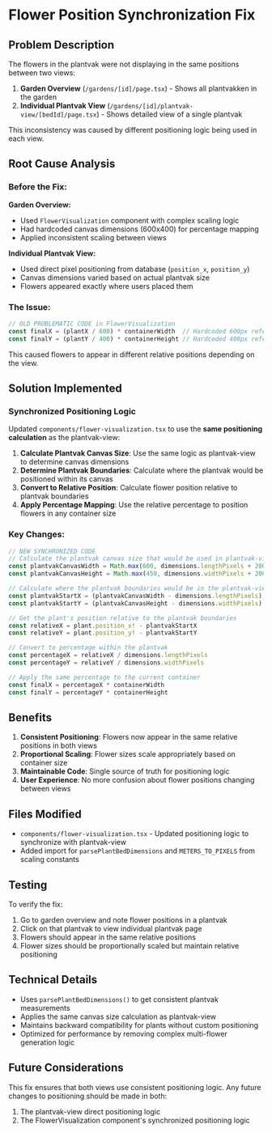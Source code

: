 # Flower Position Synchronization Fix

## Problem Description

The flowers in the plantvak were not displaying in the same positions between two views:

1. **Garden Overview** (`/gardens/[id]/page.tsx`) - Shows all plantvakken in the garden
2. **Individual Plantvak View** (`/gardens/[id]/plantvak-view/[bedId]/page.tsx`) - Shows detailed view of a single plantvak

This inconsistency was caused by different positioning logic being used in each view.

## Root Cause Analysis

### Before the Fix:

**Garden Overview:**
- Used `FlowerVisualization` component with complex scaling logic
- Had hardcoded canvas dimensions (600x400) for percentage mapping
- Applied inconsistent scaling between views

**Individual Plantvak View:**
- Used direct pixel positioning from database (`position_x`, `position_y`)
- Canvas dimensions varied based on actual plantvak size
- Flowers appeared exactly where users placed them

### The Issue:
```typescript
// OLD PROBLEMATIC CODE in FlowerVisualization
const finalX = (plantX / 600) * containerWidth  // Hardcoded 600px reference
const finalY = (plantY / 400) * containerHeight // Hardcoded 400px reference
```

This caused flowers to appear in different relative positions depending on the view.

## Solution Implemented

### Synchronized Positioning Logic

Updated `components/flower-visualization.tsx` to use the **same positioning calculation** as the plantvak-view:

1. **Calculate Plantvak Canvas Size**: Use the same logic as plantvak-view to determine canvas dimensions
2. **Determine Plantvak Boundaries**: Calculate where the plantvak would be positioned within its canvas
3. **Convert to Relative Position**: Calculate flower position relative to plantvak boundaries
4. **Apply Percentage Mapping**: Use the relative percentage to position flowers in any container size

### Key Changes:

```typescript
// NEW SYNCHRONIZED CODE
// Calculate the plantvak canvas size that would be used in plantvak-view
const plantvakCanvasWidth = Math.max(600, dimensions.lengthPixels + 200)
const plantvakCanvasHeight = Math.max(450, dimensions.widthPixels + 200)

// Calculate where the plantvak boundaries would be in the plantvak-view canvas
const plantvakStartX = (plantvakCanvasWidth - dimensions.lengthPixels) / 2
const plantvakStartY = (plantvakCanvasHeight - dimensions.widthPixels) / 2

// Get the plant's position relative to the plantvak boundaries
const relativeX = plant.position_x! - plantvakStartX
const relativeY = plant.position_y! - plantvakStartY

// Convert to percentage within the plantvak
const percentageX = relativeX / dimensions.lengthPixels
const percentageY = relativeY / dimensions.widthPixels

// Apply the same percentage to the current container
const finalX = percentageX * containerWidth
const finalY = percentageY * containerHeight
```

## Benefits

1. **Consistent Positioning**: Flowers now appear in the same relative positions in both views
2. **Proportional Scaling**: Flower sizes scale appropriately based on container size
3. **Maintainable Code**: Single source of truth for positioning logic
4. **User Experience**: No more confusion about flower positions changing between views

## Files Modified

- `components/flower-visualization.tsx` - Updated positioning logic to synchronize with plantvak-view
- Added import for `parsePlantBedDimensions` and `METERS_TO_PIXELS` from scaling constants

## Testing

To verify the fix:

1. Go to garden overview and note flower positions in a plantvak
2. Click on that plantvak to view individual plantvak page
3. Flowers should appear in the same relative positions
4. Flower sizes should be proportionally scaled but maintain relative positioning

## Technical Details

- Uses `parsePlantBedDimensions()` to get consistent plantvak measurements
- Applies the same canvas size calculation as plantvak-view
- Maintains backward compatibility for plants without custom positioning
- Optimized for performance by removing complex multi-flower generation logic

## Future Considerations

This fix ensures that both views use consistent positioning logic. Any future changes to positioning should be made in both:
1. The plantvak-view direct positioning logic
2. The FlowerVisualization component's synchronized positioning logic